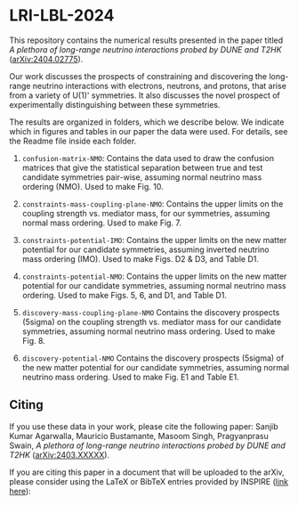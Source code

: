 # LRI-LBL-2024

This repository contains the numerical results presented in the paper titled *A plethora of long-range neutrino interactions probed by DUNE and T2HK* ([arXiv:2404.02775](https://arxiv.org/abs/2404.02775)).

Our work discusses the prospects of constraining and discovering the long-range neutrino interactions with electrons, neutrons, and protons, that arise from a variety of U(1)' symmetries.  It also discusses the novel prospect of experimentally distinguishing between these symmetries. 

The results are organized in folders, which we describe below.  We indicate which in figures and tables in our paper the data were used.  For details, see the Readme file inside each folder.

1. `confusion-matrix-NMO`: Contains the data used to draw the confusion matrices that give the statistical separation between true and test candidate symmetries pair-wise, assuming normal neutrino mass ordering (NMO). Used to make Fig. 10.
  
2. `constraints-mass-coupling-plane-NMO`: Contains the upper limits on the coupling strength vs. mediator mass, for our symmetries, assuming normal mass ordering. Used to make Fig. 7.

3. `constraints-potential-IMO`: Contains the upper limits on the new matter potential for our candidate symmetries, assuming inverted neutrino mass ordering (IMO). Used to make Figs. D2 & D3, and Table D1.

4. `constraints-potential-NMO`: Contains the upper limits on the new matter potential for our candidate symmetries, assuming normal neutrino mass ordering.  Used to make Figs. 5, 6, and D1, and Table D1.

5. `discovery-mass-coupling-plane-NMO` Contains the discovery prospects (5sigma) on the coupling strength vs. mediator mass for our candidate symmetries, assuming normal neutrino mass ordering. Used to make Fig. 8. 

6. `discovery-potential-NMO` Contains the discovery prospects (5sigma) of the new matter potential for our candidate symmetries, assuming normal neutrino mass ordering. Used to make Fig. E1 and Table E1. 

## Citing

If you use these data in your work, please cite the following paper: Sanjib Kumar Agarwalla, Mauricio Bustamante, Masoom Singh, Pragyanprasu Swain, *A plethora of long-range neutrino interactions probed by DUNE and T2HK* ([arXiv:2403.XXXXX](https://arxiv.org/abs/2403.XXXXX)).

If you are citing this paper in a document that will be uploaded to the arXiv, please consider using the LaTeX or BibTeX entries provided by INSPIRE ([link here](http://XXX)):


   

   



